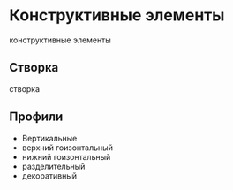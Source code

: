 # Конструктивные элементы

конструктивные элементы

## Створка

створка

## Профили

- Вертикальные
- верхний гоизонтальный
- нижний гоизонтальный
- разделительный
- декоративный

